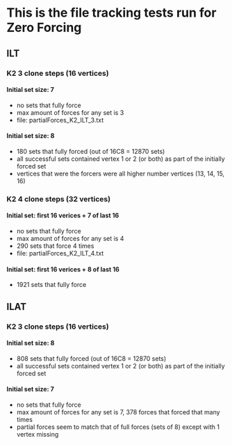 # This is the file tracking tests run for Zero Forcing 

## ILT 
### K2 3 clone steps (16 vertices)
#### Initial set size: 7
- no sets that fully force
- max amount of forces for any set is 3
- file: partialForces_K2_ILT_3.txt

#### Initial set size: 8
- 180 sets that fully forced (out of 16C8 = 12870 sets)
- all successful sets contained vertex 1 or 2 (or both) as part of the initially forced set
- vertices that were the forcers were all higher number vertices (13, 14, 15, 16)

### K2 4 clone steps (32 vertices)
#### Initial set: first 16 verices + 7 of last 16
- no sets that fully force
- max amount of forces for any set is 4
- 290 sets that force 4 times
- file: partialForces_K2_ILT_4.txt

#### Initial set: first 16 verices + 8 of last 16
- 1921 sets that fully force 

## ILAT 
### K2 3 clone steps (16 vertices)

#### Initial set size: 8
- 808 sets that fully forced (out of 16C8 = 12870 sets)
- all successful sets contained vertex 1 or 2 (or both) as part of the initially forced set

#### Initial set size: 7
- no sets that fully force
- max amount of forces for any set is 7, 378 forces that forced that many times
- partial forces seem to match that of full forces (sets of 8) except with 1 vertex missing
